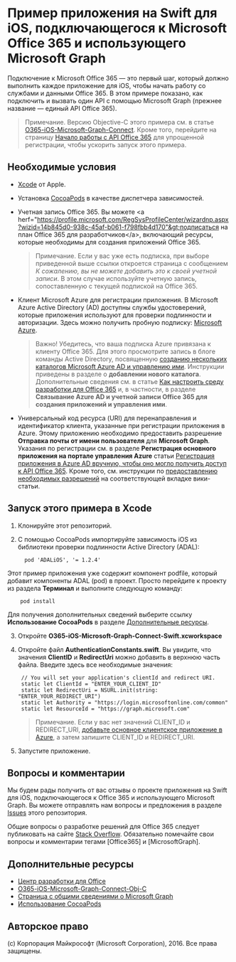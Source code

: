 # Пример приложения на Swift для iOS, подключающегося к Microsoft Office 365 и использующего Microsoft Graph

Подключение к Microsoft Office 365 — это первый шаг, который должно выполнить каждое приложение для iOS, чтобы начать работу со службами и данными Office 365. В этом примере показано, как подключить и вызвать один API с помощью Microsoft Graph (прежнее название — единый API Office 365).

> Примечание. Версию Objective-C этого примера см. в статье [O365-iOS-Microsoft-Graph-Connect](https://github.com/OfficeDev/O365-iOS-Microsoft-Graph-Connect). Кроме того, перейдите на страницу [Начало работы с API Office 365](http://dev.office.com/getting-started/office365apis?platform=option-ios#setup) для упрощенной регистрации, чтобы ускорить запуск этого примера.
 
## Необходимые условия
* [Xcode](https://developer.apple.com/xcode/downloads/) от Apple.
* Установка [CocoaPods](https://guides.cocoapods.org/using/using-cocoapods.html) в качестве диспетчера зависимостей.
* Учетная запись Office 365. Вы можете &lt;a herf="https://profile.microsoft.com/RegSysProfileCenter/wizardnp.aspx?wizid=14b845d0-938c-45af-b061-f798fbb4d170"&gt;подписаться на план Office 365 для разработчиков&lt;/a&gt;, включающий ресурсы, которые необходимы для создания приложений Office 365.

     > Примечание. Если у вас уже есть подписка, при выборе приведенной выше ссылки откроется страница с сообщением *К сожалению, вы не можете добавить это к своей учетной записи*. В этом случае используйте учетную запись, сопоставленную с текущей подпиской на Office 365.
* Клиент Microsoft Azure для регистрации приложения. В Microsoft Azure Active Directory (AD) доступны службы удостоверений, которые приложения используют для проверки подлинности и авторизации. Здесь можно получить пробную подписку: [Microsoft Azure](https://account.windowsazure.com/SignUp).

     > Важно! Убедитесь, что ваша подписка Azure привязана к клиенту Office 365. Для этого просмотрите запись в блоге команды Active Directory, посвященную [созданию нескольких каталогов Microsoft Azure AD и управлению ими](http://blogs.technet.com/b/ad/archive/2013/11/08/creating-and-managing-multiple-windows-azure-active-directories.aspx). Инструкции приведены в разделе о **добавлении нового каталога**. Дополнительные сведения см. в статье [Как настроить среду разработки для Office 365](https://msdn.microsoft.com/office/office365/howto/setup-development-environment#bk_CreateAzureSubscription) и, в частности, в разделе **Связывание Azure AD и учетной записи Office 365 для создания приложений и управления ими**.
      
* Универсальный код ресурса (URI) для перенаправления и идентификатор клиента, указанные при регистрации приложения в Azure. Этому приложению необходимо предоставить разрешение **Отправка почты от имени пользователя** для **Microsoft Graph**. Указания по регистрации см. в разделе **Регистрация основного приложения на портале управления Azure** статьи [Регистрация приложения в Azure AD вручную, чтобы оно могло получить доступ к API Office 365](https://msdn.microsoft.com/en-us/office/office365/howto/add-common-consent-manually). Кроме того, см. инструкции по [предоставлению необходимых разрешений](https://github.com/OfficeDev/O365-iOS-Microsoft-Graph-Connect/wiki/Grant-permissions-to-the-Connect-application-in-Azure) на соответствующей вкладке вики-статьи.


       
## Запуск этого примера в Xcode

1. Клонируйте этот репозиторий.
2. С помощью CocoaPods импортируйте зависимость iOS из библиотеки проверки подлинности Active Directory (ADAL):
        
	     pod 'ADALiOS', '= 1.2.4'

 Этот пример приложения уже содержит компонент podfile, который добавит компоненты ADAL (pod) в проект. Просто перейдите к проекту из раздела **Терминал** и выполните следующую команду: 
        
        pod install
        
   Для получения дополнительных сведений выберите ссылку **Использование CocoaPods** в разделе [Дополнительные ресурсы](#AdditionalResources).
  
3. Откройте **O365-iOS-Microsoft-Graph-Connect-Swift.xcworkspace**
4. Откройте файл **AuthenticationConstants.swift**. Вы увидите, что значения **ClientID** и **RedirectUri** можно добавить в верхнюю часть файла. Введите здесь все необходимые значения:

        // You will set your application's clientId and redirect URI.
    	static let ClientId = "ENTER_YOUR_CLIENT_ID"
    	static let RedirectUri = NSURL.init(string: "ENTER_YOUR_REDIRECT_URI")
    	static let Authority = "https://login.microsoftonline.com/common"
    	static let ResourceId = "https://graph.microsoft.com"
    
    > Примечание. Если у вас нет значений CLIENT_ID и REDIRECT_URI, [добавьте основное клиентское приложение в Azure](https://msdn.microsoft.com/library/azure/dn132599.aspx#BKMK_Adding), а затем запишите CLIENT_ID и REDIRECT_URI.

5. Запустите приложение.


## Вопросы и комментарии

Мы будем рады получить от вас отзывы о проекте приложения на Swift для iOS, подключающегося к Office 365 и использующего Microsoft Graph. Вы можете отправлять нам вопросы и предложения в разделе [Issues](https://github.com/OfficeDev/O365-iOS-Microsoft-Graph-Connect-Swift/issues) этого репозитория.

Общие вопросы о разработке решений для Office 365 следует публиковать на сайте [Stack Overflow](http://stackoverflow.com/questions/tagged/Office365+API). Обязательно помечайте свои вопросы и комментарии тегами [Office365] и [MicrosoftGraph].


## Дополнительные ресурсы

* [Центр разработки для Office](http://dev.office.com/)
* [O365-iOS-Microsoft-Graph-Connect-Obj-C](https://github.com/OfficeDev/O365-iOS-Microsoft-Graph-Connect)
* [Страница с общими сведениями о Microsoft Graph](https://graph.microsoft.io)
* [Использование CocoaPods](https://guides.cocoapods.org/using/using-cocoapods.html)

## Авторское право
(c) Корпорация Майкрософт (Microsoft Corporation), 2016. Все права защищены.



